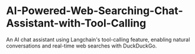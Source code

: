 # AI-Powered-Web-Searching-Chat-Assistant-with-Tool-Calling
An AI chat assistant using Langchain's tool-calling feature, enabling natural conversations and real-time web searches with DuckDuckGo.
